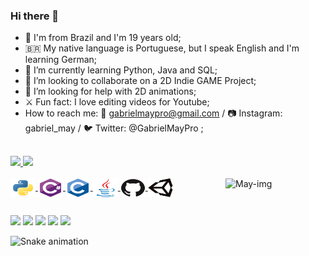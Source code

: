 ### Hi there 👋
- 🧍  I'm from Brazil and I'm 19 years old;
- 🇧🇷  My native language is Portuguese, but I speak English and I'm learning German;
- 🌱 I’m currently learning Python, Java and SQL;
- 👯 I’m looking to collaborate on a 2D Indie GAME Project;
- 🤔 I’m looking for help with 2D animations;
- ⚔️ Fun fact: I love editing videos for Youtube;
- How to reach me: 📧 gabrielmaypro@gmail.com / 📷 Instagram: gabriel_may / 🐦 Twitter: @GabrielMayPro ;

##

<div>
  <a href="https://github.com/Galuck">
  <img height="180em" src="https://github-readme-stats.vercel.app/api?username=Galuck&show_icons=true&theme=dark&include_all_commits=true&count_private=true"/>
  <img height="180em" src="https://github-readme-stats.vercel.app/api/top-langs/?username=Galuck&layout=compact&langs_count=7&theme=dark"/>
</div>
<div style="display: inline_block"><br>
  <img align="center" alt="May-Python" height="30" width="40" src="https://raw.githubusercontent.com/devicons/devicon/master/icons/python/python-original.svg">
  <img align="center" alt="May-Csharp" height="30" width="40" src="https://raw.githubusercontent.com/devicons/devicon/master/icons/csharp/csharp-original.svg">
  <img align="center" alt="May-C" height="30" width="40" src="https://github.com/devicons/devicon/blob/master/icons/c/c-original.svg">
  <img align="center" alt="May-Java" height="30" width="40" src="https://github.com/devicons/devicon/blob/master/icons/java/java-original.svg">
  <img align="center" alt="May-Github" height="30" width="40" src="https://github.com/devicons/devicon/blob/master/icons/github/github-original.svg">
  <img align="center" alt="May-Unity" height="30" width="40" src="https://github.com/devicons/devicon/blob/master/icons/unity/unity-original.svg">
  <img align="right"  alt="May-img" height="160" width="160" src="https://i.pinimg.com/originals/b4/21/f1/b421f151b326bb9cb13e7c9e1b7aaf1e.png">
</div>
  
  ##
 
<div> 
  <a href="https://www.youtube.com/channel/UCfqMXtV0-8uVFE6tfrmQTXw" target="_blank"><img src="https://img.shields.io/badge/YouTube-FF0000?style=for-the-badge&logo=youtube&logoColor=white" target="_blank"></a>
  <a href="https://instagram.com/gabriel__may" target="_blank"><img src="https://img.shields.io/badge/-Instagram-%23E4405F?style=for-the-badge&logo=instagram&logoColor=white" target="_blank"></a>
  <a href="https://twitter.com/GabrielMayPro" target="_blank"><img src="https://img.shields.io/badge/Twitter-1DA1F2?style=for-the-badge&logo=twitter&logoColor=white"></a>
  <a href = "mailto:gabrielmaypro@gmail.com"><img src="https://img.shields.io/badge/-Gmail-%23333?style=for-the-badge&logo=gmail&logoColor=white" target="_blank"></a>
  <a href="https://www.linkedin.com/in/gabriel-may-prochnow-2b5a761a3" target="_blank"><img src="https://img.shields.io/badge/-LinkedIn-%230077B5?style=for-the-badge&logo=linkedin&logoColor=white" target="_blank"></a> 
 
  ![Snake animation](https://github.com/Galuck/Galuck/blob/output/github-contribution-grid-snake.svg)
 
</div>

